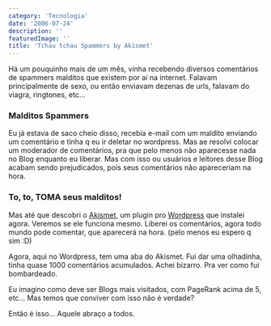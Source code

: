 ```yaml
---
category: 'Tecnologia'
date: '2006-07-24'
description: ''
featuredImage: ''
title: 'Tchau tchau Spammers by Akismet'
---
```


Há um pouquinho mais de um mês, vinha recebendo diversos comentários de spammers malditos que existem por aí na internet. Falavam principalmente de sexo, ou então enviavam dezenas de urls, falavam do viagra, ringtones, etc...

### Malditos Spammers

Eu já estava de saco cheio disso, recebia e-mail com um maldito enviando um comentário e tinha q eu ir deletar no wordpress. Mas ae resolvi colocar um moderador de comentários, pra que pelo menos não aparecesse nada no Blog enquanto eu liberar. Mas com isso ou usuários e leitores desse Blog acabam sendo prejudicados, pois seus comentários não apareceriam na hora.

### To, to, TOMA seus malditos!

Mas até que descobri o [Akismet](http://akismet.com/), um plugin pro [Wordpress](http://www.wordpress.org) que instalei agora. Veremos se ele funciona mesmo. Liberei os comentários, agora todo mundo pode comentar, que aparecerá na hora. (pelo menos eu espero q sim :D)

Agora, aqui no Wordpress, tem uma aba do Akismet. Fui dar uma olhadinha, tinha quase 1000 comentários acumulados. Achei bizarro. Pra ver como fui bombardeado.

Eu imagino como deve ser Blogs mais visitados, com PageRank acima de 5, etc... Mas temos que conviver com isso não é verdade?

Então é isso... Aquele abraço a todos.
